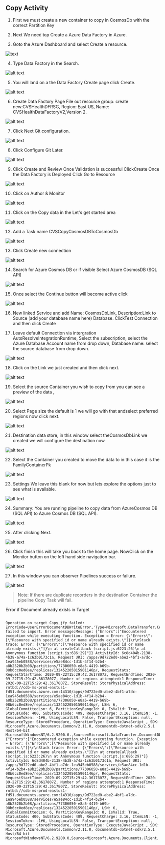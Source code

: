 ## Copy Activity

1. First we must create a new container to copy in CosmosDb with the correct Partition Key

2. Next We need top Create a Azure Data Factory in Azure.

3. Goto the Azure Dashboard and select Create a resource.

![text](https://github.com/Onemanwolf/AzureDataFactory_CosmosDb_Copy_To_CosmosDb/blob/master/How_Session/Images/DashboardHome.png?raw=true 'Request Pipeline')

4. Type Data Factory in the Search.

![alt text](https://github.com/Onemanwolf/AzureDataFactory_CosmosDb_Copy_To_CosmosDb/blob/master/How_Session/Images/SearchDataFactory.png?raw=true 'Request Pipeline')

5. You will land on a the Data Factory Create page click Create.

![alt text](https://github.com/Onemanwolf/AzureDataFactory_CosmosDb_Copy_To_CosmosDb/blob/master/How_Session/Images/DataFactoryCreatePage.png?raw=true 'Request Pipeline')

6. Create Data Factory Page File out resource group: create new:CVSHealthDFRSG, Region: East US, Name: CVSHealthDataFactoryV2,Version 2.

![alt text](https://github.com/Onemanwolf/AzureDataFactory_CosmosDb_Copy_To_CosmosDb/blob/master/How_Session/Images/CreateDataFactorySettings.png?raw=true 'Request Pipeline')

7. Click Next Git configuration.

![alt text](https://github.com/Onemanwolf/AzureDataFactory_CosmosDb_Copy_To_CosmosDb/blob/master/How_Session/Images/CreateDataFactorySettingsGitConfiguraton.png?raw=true 'Request Pipeline')

8. Click Configure Git Later.

![alt text](https://github.com/Onemanwolf/AzureDataFactory_CosmosDb_Copy_To_CosmosDb/blob/master/How_Session/Images/CreateDataFactorySettingsConfigureGitlater.png?raw=true 'Request Pipeline')

9. Click Create and Review Once Validation is successful ClickCreate Once the Data Factory is Deployed Click Go to Resource

![alt text](https://github.com/Onemanwolf/AzureDataFactory_CosmosDb_Copy_To_CosmosDb/blob/master/How_Session/Images/DeploymentComplete.png?raw=true 'Request Pipeline')

10. Click on Author & Monitor

![alt text](https://github.com/Onemanwolf/AzureDataFactory_CosmosDb_Copy_To_CosmosDb/blob/master/How_Session/Images/DataFactoryDashClickOnAuthor_Monitor.png?raw=true 'Request Pipeline')

11. Click on the Copy data in the Let's get started area

![alt text](https://github.com/Onemanwolf/AzureDataFactory_CosmosDb_Copy_To_CosmosDb/blob/master/How_Session/Images/AzureDataFactoryGetStartedPage.png?raw=true 'Request Pipeline')

12. Add a Task name CVSCopyCosmosDBToCosmosDb

![alt text](https://github.com/Onemanwolf/AzureDataFactory_CosmosDb_Copy_To_CosmosDb/blob/master/How_Session/Images/CreateLinkPage.png?raw=true 'Request Pipeline')

13. Click Create new connection

![alt text](https://github.com/Onemanwolf/AzureDataFactory_CosmosDb_Copy_To_CosmosDb/blob/master/How_Session/Images/SourceDataConnection.png?raw=true 'Request Pipeline')

14. Search for Azure Cosmos DB or if visible Select Azure CosmosDB (SQL API)

![alt text](https://github.com/Onemanwolf/AzureDataFactory_CosmosDb_Copy_To_CosmosDb/blob/master/How_Session/Images/SelectedConnectorSearch.png?raw=true 'Request Pipeline')

15. Once select the Continue button will become active click

![alt text](https://github.com/Onemanwolf/AzureDataFactory_CosmosDb_Copy_To_CosmosDb/blob/master/How_Session/Images/SelectConnectorCosmosContinue.png?raw=true 'Request Pipeline')

16. New linked Service and add Name: CosmosDbLink, Description:Link to Source (add your database name here) Database. ClickTest Connection and then click Create

17. Leave default Connection via intergration AutoResolveIntegrationRuntime, Select the subscription, select the Azure Database Account name from drop down,
    Database name: select the source database from drop down.

![alt text](https://github.com/Onemanwolf/AzureDataFactory_CosmosDb_Copy_To_CosmosDb/blob/master/How_Session/Images/NewLinkedServicesConnectionSettings.png?raw=true 'Request Pipeline')

18. Click on the Link we just created and then click next.

![alt text](https://github.com/Onemanwolf/AzureDataFactory_CosmosDb_Copy_To_CosmosDb/blob/master/How_Session/Images/CosmosDBLinkSorce.png?raw=true 'Request Pipeline')

19. Select the source Container you wish to copy from you can see a preview of the data ,

![alt text](https://github.com/Onemanwolf/AzureDataFactory_CosmosDb_Copy_To_CosmosDb/blob/master/How_Session/Images/SourceTableSelectionandPreview.png?raw=true 'Request Pipeline')

20. Select Page size the default is 1 we will go with that andselect preferred regions now click next.

![alt text](https://github.com/Onemanwolf/AzureDataFactory_CosmosDb_Copy_To_CosmosDb/blob/master/How_Session/Images/DataSetFilterPageSize.png?raw=true 'Request Pipeline')

21. Destination data store, in this window select theCosmosDbLink we created we will configure the destination now

![alt text](https://github.com/Onemanwolf/AzureDataFactory_CosmosDb_Copy_To_CosmosDb/blob/master/How_Session/Images/CosmosDBLinkDestination.png?raw=true 'Request Pipeline')

22. Select the Container you created to move the data to in this case it is the FamilyContainerPk

![alt text](https://github.com/Onemanwolf/AzureDataFactory_CosmosDb_Copy_To_CosmosDb/blob/master/How_Session/Images/SelectDestionationContainer.png?raw=true 'Request Pipeline')

23. Settings We leave this blank for now but lets explore the options just to see what is available.

![alt text](https://github.com/Onemanwolf/AzureDataFactory_CosmosDb_Copy_To_CosmosDb/blob/master/How_Session/Images/DestinationSettings.png?raw=true 'Request Pipeline')

24. Summary: You are running pipeline to copy data from AzureCosmos DB (SQL API) to Azure Cosmos DB (SQL API).

![alt text](https://github.com/Onemanwolf/AzureDataFactory_CosmosDb_Copy_To_CosmosDb/blob/master/How_Session/Images/CopyPipelineSummary.png?raw=true 'Request Pipeline')

25. After clicking Next.

![alt text](https://github.com/Onemanwolf/AzureDataFactory_CosmosDb_Copy_To_CosmosDb/blob/master/How_Session/Images/DeploymentCompletAzureCosmosDBCopyPipeline.png?raw=true 'Request Pipeline')

26. Click finish this will take you back to the home page. NowClick on the Monitor button on the left hand side navigation bar.

![alt text](https://github.com/Onemanwolf/AzureDataFactory_CosmosDb_Copy_To_CosmosDb/blob/master/How_Session/Images/MonitorButton.png?raw=true 'Request Pipeline')

27. In this window you can observer Pipelines success or failure.

![alt text](https://github.com/Onemanwolf/AzureDataFactory_CosmosDb_Copy_To_CosmosDb/blob/master/How_Session/Images/MonitorDashPipelineRuns.png?raw=true 'Request Pipeline')

> Note: If there are duplicate recorders in the destination Container the pipeline Copy Task will fail.

Error if Document already exists in Target

```console

Operation on target Copy_jfy failed: ErrorCode=UserErrorDocumentDBWriteError,'Type=Microsoft.DataTransfer.Common.Shared.HybridDeliveryException,Message=Documents failed to import. Error message:Message: {"Errors":["Encountered exception while executing function. Exception = Error: {\"Errors\":[\"Resource with specified id or name already exists.\"]}\r\nStack trace: Error: {\"Errors\":[\"Resource with specified id or name already exists.\"]}\n at createCallback (script.js:6223:26)\n at Anonymous function (script.js:686:29)"]} ActivityId: 6c8d404b-2138-4b38-a74a-1c63b0173c1a, Request URI: /apps/9d722ed0-abe2-4bf1-a7dc-1ea945eb0588/services/e5ae84cc-1d1b-4f14-b2b4-a8b2520b2b08/partitions/77306050-e8a5-4419-b69b-08b6cc0ed8ee/replicas/132452205015901146p/, RequestStats: RequestStartTime: 2020-09-22T15:29:42.3617807Z, RequestEndTime: 2020-09-22T15:29:42.3617807Z, Number of regions attempted:1 ResponseTime: 2020-09-22T15:29:42.3617807Z, StoreResult: StorePhysicalAddress: rntbd://cdb-ms-prod-eastus1-fd51.documents.azure.com:14310/apps/9d722ed0-abe2-4bf1-a7dc-1ea945eb0588/services/e5ae84cc-1d1b-4f14-b2b4-a8b2520b2b08/partitions/77306050-e8a5-4419-b69b-08b6cc0ed8ee/replicas/132452205015901146p/, LSN: 6, GlobalCommittedLsn: 6, PartitionKeyRangeId: 0, IsValid: True, StatusCode: 400, SubStatusCode: 409, RequestCharge: 3.16, ItemLSN: -1, SessionToken: -1#6, UsingLocalLSN: False, TransportException: null, ResourceType: StoredProcedure, OperationType: ExecuteJavaScript , SDK: Microsoft.Azure.Documents.Common/2.11.0, documentdb-dotnet-sdk/2.5.1 Host/64-bit MicrosoftWindowsNT/6.2.9200.0.,Source=Microsoft.DataTransfer.DocumentDbManagement,''Type=Microsoft.Azure.Documents.DocumentClientException,Message=Message: {"Errors":["Encountered exception while executing function. Exception = Error: {\"Errors\":[\"Resource with specified id or name already exists.\"]}\r\nStack trace: Error: {\"Errors\":[\"Resource with specified id or name already exists.\"]}\n at createCallback (script.js:6223:26)\n at Anonymous function (script.js:686:29)"]} ActivityId: 6c8d404b-2138-4b38-a74a-1c63b0173c1a, Request URI: /apps/9d722ed0-abe2-4bf1-a7dc-1ea945eb0588/services/e5ae84cc-1d1b-4f14-b2b4-a8b2520b2b08/partitions/77306050-e8a5-4419-b69b-08b6cc0ed8ee/replicas/132452205015901146p/, RequestStats: RequestStartTime: 2020-09-22T15:29:42.3617807Z, RequestEndTime: 2020-09-22T15:29:42.3617807Z, Number of regions attempted:1 ResponseTime: 2020-09-22T15:29:42.3617807Z, StoreResult: StorePhysicalAddress: rntbd://cdb-ms-prod-eastus1-fd51.documents.azure.com:14310/apps/9d722ed0-abe2-4bf1-a7dc-1ea945eb0588/services/e5ae84cc-1d1b-4f14-b2b4-a8b2520b2b08/partitions/77306050-e8a5-4419-b69b-08b6cc0ed8ee/replicas/132452205015901146p/, LSN: 6, GlobalCommittedLsn: 6, PartitionKeyRangeId: 0, IsValid: True, StatusCode: 400, SubStatusCode: 409, RequestCharge: 3.16, ItemLSN: -1, SessionToken: -1#6, UsingLocalLSN: False, TransportException: null, ResourceType: StoredProcedure, OperationType: ExecuteJavaScript , SDK: Microsoft.Azure.Documents.Common/2.11.0, documentdb-dotnet-sdk/2.5.1 Host/64-bit MicrosoftWindowsNT/6.2.9200.0,Source=Microsoft.Azure.Documents.Client,'
```
